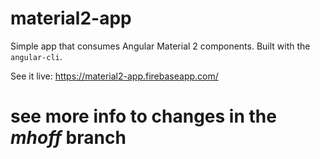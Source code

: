 # material2-app
Simple app that consumes Angular Material 2 components. Built with the `angular-cli`.

See it live: https://material2-app.firebaseapp.com/

# see more info to changes in the _mhoff_ branch 
